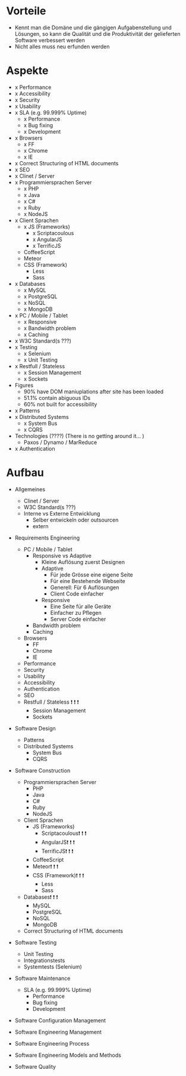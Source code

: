 # Vorteile
- Kennt man die Domäne und die gängigen Aufgabenstellung und Lösungen, so kann die Qualität und die Produktivität der gelieferten Software verbessert werden
- Nicht alles muss neu erfunden werden

# Aspekte
- x Performance
- x Accessibility
- x Security
- x Usability
- x SLA (e.g. 99.999% Uptime)
    - x Performance
    - x Bug fixing
    - x Development
- x Browsers
    - x FF
    - x Chrome
    - x IE
- x Correct Structuring of HTML documents
- x SEO
- x Clinet / Server
- x Programmiersprachen Server
    - x PHP
    - x Java
    - x C#
    - x Ruby
    - x NodeJS
- x Client Sprachen
    - x JS (Frameworks)
        - x Scriptacoulous
        - x AngularJS
        - x TerrificJS
    - CoffeeScript
    - Meteor
    - CSS (Framework)
        - Less
        - Sass
- x Databases
    - x MySQL
    - x PostgreSQL
    - x NoSQL
    - x MongoDB
- x PC / Mobile / Tablet
    - x Responsive
    - x Bandwidth problem
    - x Caching
- x W3C Standard(s ???)
- x Testing
    - x Selenium
    - x Unit Testing
- x Restfull / Stateless
    - x Session Management
    - x Sockets
- Figures
    - 90% have DOM maniuplations after site has been loaded
    - 51.1% contain abiguous IDs
    - 60% not built for accessibility
- x Patterns
- x Distributed Systems
    - x System Bus
    - x CQRS
- Technologies (????) (There is no getting around it... )
    - Paxos / Dynamo / MarReduce
- x Authentication

# Aufbau
- Allgemeines
    - Clinet / Server
    - W3C Standard(s ???)
    - Interne vs Externe Entwicklung
        - Selber entwickeln oder outsourcen
        - extern
- Requirements Engineering
    - PC / Mobile / Tablet
        - Responsive vs Adaptive
            - Kleine Auflösung zuerst Designen
            - Adaptive
                - Für jede Grösse eine eigene Seite
                - Für eine Bestehende Webseite
                - Generell: Für 6 Auflösungen
                - Client Code einfacher
            - Responsive
                - Eine Seite für alle Geräte
                - Einfacher zu Pflegen
                - Server Code einfacher
        - Bandwidth problem
        - Caching
    - Browsers
        - FF
        - Chrome
        - IE
    - Performance
    - Security
    - Usability
    - Accessibility
    - Authentication
    - SEO
    - Restfull / Stateless :exclamation: :exclamation: :exclamation:
        - Session Management
        - Sockets
- Software Design
    - Patterns
    - Distributed Systems
        - System Bus
        - CQRS
- Software Construction
    - Programmiersprachen Server
        - PHP
        - Java
        - C#
        - Ruby
        - NodeJS
    - Client Sprachen
        - JS (Frameworks)
            - Scriptacoulous:exclamation: :exclamation: :exclamation:
            - AngularJS:exclamation: :exclamation: :exclamation:
            - TerrificJS:exclamation: :exclamation: :exclamation:
        - CoffeeScript
        - Meteor:exclamation: :exclamation: :exclamation:
        - CSS (Framework):exclamation: :exclamation: :exclamation:
            - Less
            - Sass
    - Databases:exclamation: :exclamation: :exclamation:
        - MySQL
        - PostgreSQL
        - NoSQL
        - MongoDB
    - Correct Structuring of HTML documents
- Software Testing
    - Unit Testing
    - Integrationstests
    - Systemtests (Selenium)
- Software Maintenance
    - SLA (e.g. 99.999% Uptime)
        - Performance
        - Bug fixing
        - Development
- Software Configuration Management

- Software Engineering Management
- Software Engineering Process
- Software Engineering Models and Methods
- Software Quality

